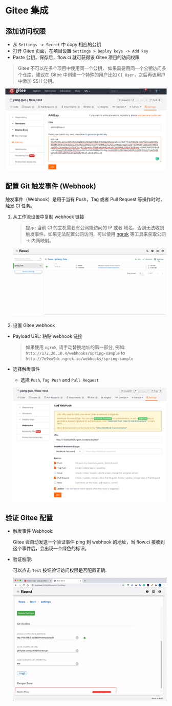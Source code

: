 # Gitee 集成

## 添加访问权限

- 从 `Settings -> Secret` 中 copy 相应的公钥
- 打开 Gitee 页面，在项目设置 `Settings > Deploy keys -> Add key`
- Paste 公钥，保存后，flow.ci 就可获得该 Gitee 项目的访问权限

> Gitee 不可以在多个项目中使用同一个公钥， 如果需要用同一个公钥访问多个仓库，建议在 Gitee 中创建一个特殊的用户比如 `CI User`，之后再该用户中添加 SSH 公钥。

![setup_deploy_key](../../_images/git/gitee_setup_deploy_key.png)

## 配置 Git 触发事件 (Webhook)

触发事件（Webhook）是用于当有 Push，Tag 或者 Pull Request 等操作时时，触发 CI 任务。

1. 从工作流设置中复制 webhook 链接
   > 提示: 当前 CI 的主机需要有公网能访问的 IP 或者 域名，否则无法收到触发事件。如果无法配置公网访问，可以使用 [ngrok](https://ngrok.com/) 等工具来获取公网 -> 内网映射。

   ![webhook settings](../../_images/git/select_webhook_url.gif)

2. 设置 Gitee webhook

- Payload URL: 粘贴 webhook 链接

  > 如果使用 `ngrok`, 请手动替换地址的第一部分, 例如: `http://172.20.10.4/webhooks/spring-sample` to `http://7e9ea9dc.ngrok.io/webhooks/spring-sample`

- 选择触发事件

  - 选择 `Push`, `Tag Push` and `Pull Request`

  ![events](../../_images/git/gitee_setup_webhook.png)


## 验证 Gitee 配置

- 触发事件 Webhook:

  Gitee 会自动发送一个验证事件 ping 到 webhook 的地址，当 flow.ci 接收到这个事件后，会出现一个绿色的标识。

- 验证权限:
  
  可以点击 `Test` 按钮验证访问权限是否配置正确.

  ![test](../../_images/git/gitee_test_config.gif)